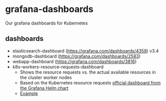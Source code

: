 # grafana-dashboards

Our grafana dashboards for Kubernetes

## dashboards

- elasticsearch-dashboard (https://grafana.com/dashboards/4358) v3.4
- mongodb-dashboard (https://grafana.com/dashboards/2583)
- webapp-dashboard (https://grafana.com/dashboards/3816)
- k8s-workers-resource-requests-dashboard
  - Shows the resource requests vs. the actual available resources in the cluster worker nodes
  - Based on the Kubernetes resource requests [official dashboard from the Grafana Helm chart](https://github.com/coreos/prometheus-operator/blob/master/helm/grafana/dashboards/kubernetes-resource-requests-dashboard.json)
  - [Example](./images/k8s-workers-resource-requests-dashboard.png)
